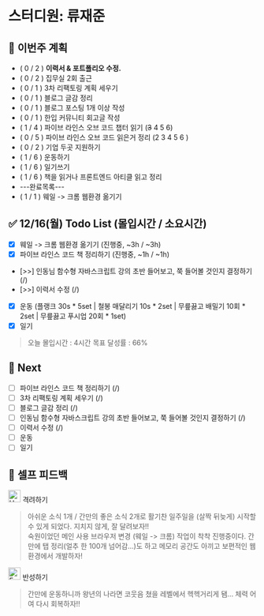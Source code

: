 # 스터디원: 류재준

## 🚀 이번주 계획
- ( 0 / 2 ) **이력서 & 포트폴리오 수정.**
- ( 0 / 2 ) 집무실 2회 출근
- ( 0 / 1 ) 3차 리팩토링 계획 세우기
- ( 0 / 1 ) 블로그 글감 정리
- ( 0 / 1 ) 블로그 포스팅 1개 이상 작성
- ( 0 / 1 ) 한입 커뮤니티 회고글 작성
- ( 1 / 4 ) 파이브 라인스 오브 코드 챕터 읽기 (~~3~~ 4 5 6)
- ( 0 / 5 ) 파이브 라인스 오브 코드 읽은거 정리 (2 3 4 5 6 ) 
- ( 0 / 2 ) 기업 두곳 지원하기
- ( 1 / 6 ) 운동하기
- ( 1 / 6 ) 일기쓰기
- ( 1 / 6 ) 책을 읽거나 프론트엔드 아티클 읽고 정리
- ---완료목록---
- ( 1 / 1 ) 웨일 -> 크롬 웹환경 옮기기

## ✅ 12/16(월) Todo List (몰입시간 / 소요시간)
- [x] 웨일 -> 크롬 웹환경 옮기기 (진행중, ~3h / ~3h)
- [x] 파이브 라인스 코드 책 정리하기 (진행중, ~1h / ~1h)
- [>>] 인동님 함수형 자바스크립트 강의 초반 들어보고, 쭉 들어볼 것인지 결정하기 (/)
- [>>] 이력서 수정 (/)
- [x] 운동 (플랭크 30s * 5set | 철봉 매달리기 10s * 2set | 무릎끓고 배밀기 10회 * 2set | 무릎끓고 푸시업 20회 * 1set)
- [x] 일기  

> 오늘 몰입시간 : 4시간
> 목표 달성률 : 66%

## 🌱 Next
- [ ] 파이브 라인스 코드 책 정리하기 (/)
- [ ] 3차 리팩토링 계획 세우기 (/)
- [ ] 블로그 글감 정리 (/)
- [ ] 인동님 함수형 자바스크립트 강의 초반 들어보고, 쭉 들어볼 것인지 결정하기 (/)
- [ ] 이력서 수정 (/)
- [ ] 운동
- [ ] 일기

## 🎉 셀프 피드백

<img src="https://raw.githubusercontent.com/Tarikul-Islam-Anik/Animated-Fluent-Emojis/master/Emojis/Smilies/Hugging%20Face.png" alt="Hugging Face" width="25" height="25"> 격려하기</img>
> 아쉬운 소식 1개 / 간만의 좋은 소식 2개로 활기찬 일주일을 (살짝 뒤늦게) 시작할 수 있게 되었다. 지치지 않게, 잘 달려보자!! <br/>
> 숙원이었던 메인 사용 브라우저 변경 (웨일 -> 크롬) 작업이 착착 진행중이다. 간만에 탭 정리(얼추 한 100개 넘어감...)도 하고 메모리 공간도 아끼고 보편적인 웹 환경에서 개발하자!

<img src="https://raw.githubusercontent.com/Tarikul-Islam-Anik/Animated-Fluent-Emojis/master/Emojis/Smilies/Face%20with%20Monocle.png" alt="Face with Monocle" width="25" height="25"> 반성하기</img>
> 간만에 운동하니까 왕년의 나라면 코웃음 쳤을 레벨에서 헥헥거리게 됌... 체력 어여 다시 회복하자!!
